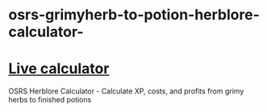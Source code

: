 # osrs-grimyherb-to-potion-herblore-calculator-

# [Live calculator](https://yourusername.github.io/osrs-herblore-calculator)

OSRS Herblore Calculator - Calculate XP, costs, and profits from grimy herbs to finished potions
